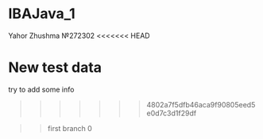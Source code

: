 # IBAJava_1
Yahor Zhushma
№272302
<<<<<<< HEAD

New test data
=======
try to add some info
>>>>>>> 4802a7f5dfb46aca9f90805eed5e0d7c3d1f29df

>> first branch 0

